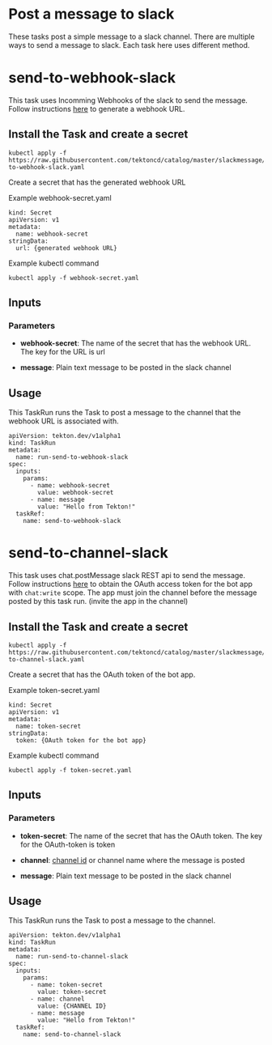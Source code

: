 # Post a message to slack

These tasks post a simple message to a slack channel.  There are multiple ways to send
a message to slack.  Each task here uses different method.

# send-to-webhook-slack

This task uses Incomming Webhooks of the slack to send the message.
Follow instructions [here](https://api.slack.com/messaging/webhooks) to generate a webhook URL.

## Install the Task and create a secret

```
kubectl apply -f https://raw.githubusercontent.com/tektoncd/catalog/master/slackmessage/send-to-webhook-slack.yaml
```

Create a secret that has the generated webhook URL

Example webhook-secret.yaml
```
kind: Secret
apiVersion: v1
metadata:
  name: webhook-secret
stringData:
  url: {generated webhook URL}
```

Example kubectl command
```
kubectl apply -f webhook-secret.yaml
```

## Inputs

### Parameters

* **webhook-secret**: The name of the secret that has the webhook URL.  The key for the URL is url

* **message**: Plain text message to be posted in the slack channel

## Usage

This TaskRun runs the Task to post a message to the channel that the webhook URL is associated with.

```
apiVersion: tekton.dev/v1alpha1
kind: TaskRun
metadata:
  name: run-send-to-webhook-slack
spec:
  inputs:
    params:
      - name: webhook-secret
        value: webhook-secret
      - name: message
        value: "Hello from Tekton!"
  taskRef:
    name: send-to-webhook-slack

```

# send-to-channel-slack

This task uses chat.postMessage slack REST api to send the message.
Follow instructions [here](https://api.slack.com/messaging/sending) to obtain the OAuth access token for the bot app with `chat:write` scope.
The app must join the channel before the message posted by this task run. (invite the app in the channel)

## Install the Task and create a secret

```
kubectl apply -f https://raw.githubusercontent.com/tektoncd/catalog/master/slackmessage/send-to-channel-slack.yaml
```

Create a secret that has the OAuth token of the bot app.

Example token-secret.yaml
```
kind: Secret
apiVersion: v1
metadata:
  name: token-secret
stringData:
  token: {OAuth token for the bot app}
```

Example kubectl command
```
kubectl apply -f token-secret.yaml
```

## Inputs

### Parameters

* **token-secret**: The name of the secret that has the OAuth token.  The key for the OAuth-token is token

* **channel**: [channel id](https://api.slack.com/messaging/retrieving#finding_conversation) or channel name where the message is posted

* **message**: Plain text message to be posted in the slack channel

## Usage

This TaskRun runs the Task to post a message to the channel.

```
apiVersion: tekton.dev/v1alpha1
kind: TaskRun
metadata:
  name: run-send-to-channel-slack
spec:
  inputs:
    params:
      - name: token-secret
        value: token-secret
      - name: channel
        value: {CHANNEL ID}
      - name: message
        value: "Hello from Tekton!"
  taskRef:
    name: send-to-channel-slack

```


